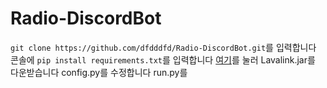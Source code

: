 # Radio-DiscordBot
`git clone https://github.com/dfdddfd/Radio-DiscordBot.git`를 입력합니다
콘솔에 `pip install requirements.txt`를 입력합니다
[여기](https://ci.fredboat.com/repository/download/Lavalink_Build/8110:id/Lavalink.jar)를 눌러 Lavalink.jar를 다운받습니다
config.py를 수정합니다
run.py를 
